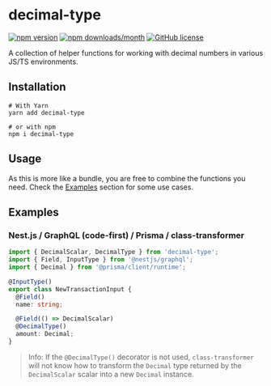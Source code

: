 # decimal-type

[![npm version](https://img.shields.io/npm/v/decimal-type)](https://www.npmjs.com/package/decimal-type) [![npm downloads/month](https://img.shields.io/npm/dm/decimal-type)](https://www.npmjs.com/package/decimal-type) [![GitHub license](https://img.shields.io/badge/license-MIT-blue.svg)](https://github.com/Gamote/decimal-type/blob/main/LICENSE)

A collection of helper functions for working with decimal numbers in various JS/TS environments.

## Installation

```shell
# With Yarn
yarn add decimal-type

# or with npm
npm i decimal-type
```

## Usage

As this is more like a bundle, you are free to combine the functions you need. Check the [Examples](#examples) section for some use cases.

## Examples

### Nest.js / GraphQL (code-first) / Prisma / class-transformer 

```ts
import { DecimalScalar, DecimalType } from 'decimal-type';
import { Field, InputType } from '@nestjs/graphql';
import { Decimal } from '@prisma/client/runtime';

@InputType()
export class NewTransactionInput {
  @Field()
  name: string;

  @Field(() => DecimalScalar)
  @DecimalType()
  amount: Decimal;
}
```

> Info: If the `@DecimalType()` decorator is not used, `class-transformer` will not know how to transform the `Decimal` type returned by the `DecimalScalar` scalar into a new `Decimal` instance.
